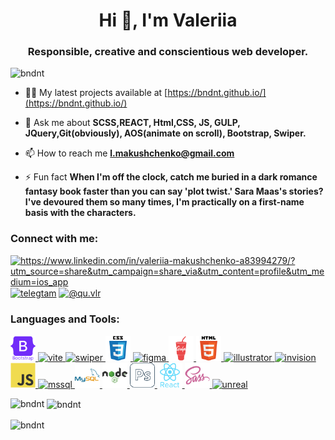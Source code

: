 <h1 align="center">Hi 👋, I'm Valeriia</h1>
<h3 align="center">Responsible, creative and conscientious web developer.</h3>

<p align="left"> <img src="https://komarev.com/ghpvc/?username=bndnt&label=Profile%20views&color=0e75b6&style=flat" alt="bndnt" /> </p>



- 👨‍💻 My latest projects available at [https://bndnt.github.io/](https://bndnt.github.io/)

- 💬 Ask me about **SCSS,REACT, Html,CSS, JS, GULP, JQuery,Git(obviously), AOS(animate on scroll), Bootstrap, Swiper.**

- 📫 How to reach me **l.makushchenko@gmail.com**

- ⚡ Fun fact **When I'm off the clock, catch me buried in a dark romance fantasy book faster than you can say 'plot twist.' Sara Maas's stories? I've devoured them so many times, I'm practically on a first-name basis with the characters.**

<h3 align="left">Connect with me:</h3>
<p align="left">
<a href="https://linkedin.com/in/https://www.linkedin.com/in/valeriia-makushchenko-a83994279/?utm_source=share&utm_campaign=share_via&utm_content=profile&utm_medium=ios_app" target="blank"><img align="center" src="https://raw.githubusercontent.com/rahuldkjain/github-profile-readme-generator/master/src/images/icons/Social/linked-in-alt.svg" alt="https://www.linkedin.com/in/valeriia-makushchenko-a83994279/?utm_source=share&utm_campaign=share_via&utm_content=profile&utm_medium=ios_app" height="30" width="40" /></a>
<a href="https://t.me/quvlr" target="blank"><img align="center" src="https://raw.githubusercontent.com/rahuldkjain/github-profile-readme-generator/master/src/images/icons/Social/telegram.svg" alt="telegtam" height="30" width="40" /></a>
<a href="https://www.instagram.com/qu.vlr?igsh=bTdtN3NrOG1jemdr&utm_source=qr" target="blank"><img align="center" src="https://raw.githubusercontent.com/rahuldkjain/github-profile-readme-generator/master/src/images/icons/Social/instagram.svg" alt="@qu.vlr" height="30" width="40" /></a>

</p>

<h3 align="left">Languages and Tools:</h3>
<p align="left"> <a href="https://getbootstrap.com" target="_blank" rel="noreferrer"> <img src="https://raw.githubusercontent.com/devicons/devicon/master/icons/bootstrap/bootstrap-plain-wordmark.svg" alt="bootstrap" width="40" height="40"/> </a> <a href="https://vite-docs-ru.vercel.app/" target="_blank" rel="noreferrer"> <img src="https://vite-docs-ru.vercel.app/logo.svg" alt="vite" width="40" height="40"/> </a> <a href="https://swiperjs.com/" target="_blank" rel="noreferrer"> <img src="https://swiperjs.com/images/swiper-logo.svg" alt="swiper" width="40" height="40"/> </a> <a href="https://www.w3schools.com/css/" target="_blank" rel="noreferrer"> <img src="https://raw.githubusercontent.com/devicons/devicon/master/icons/css3/css3-original-wordmark.svg" alt="css3" width="40" height="40"/> </a> <a href="https://www.figma.com/" target="_blank" rel="noreferrer"> <img src="https://www.vectorlogo.zone/logos/figma/figma-icon.svg" alt="figma" width="40" height="40"/> </a> <a href="https://gulpjs.com" target="_blank" rel="noreferrer"> <img src="https://raw.githubusercontent.com/devicons/devicon/master/icons/gulp/gulp-plain.svg" alt="gulp" width="40" height="40"/> </a> <a href="https://www.w3.org/html/" target="_blank" rel="noreferrer"> <img src="https://raw.githubusercontent.com/devicons/devicon/master/icons/html5/html5-original-wordmark.svg" alt="html5" width="40" height="40"/> </a> <a href="https://www.adobe.com/in/products/illustrator.html" target="_blank" rel="noreferrer"> <img src="https://www.vectorlogo.zone/logos/adobe_illustrator/adobe_illustrator-icon.svg" alt="illustrator" width="40" height="40"/> </a> <a href="https://www.invisionapp.com/" target="_blank" rel="noreferrer"> <img src="https://www.vectorlogo.zone/logos/invisionapp/invisionapp-icon.svg" alt="invision" width="40" height="40"/> </a> <a href="https://developer.mozilla.org/en-US/docs/Web/JavaScript" target="_blank" rel="noreferrer"> <img src="https://raw.githubusercontent.com/devicons/devicon/master/icons/javascript/javascript-original.svg" alt="javascript" width="40" height="40"/> </a> <a href="https://www.microsoft.com/en-us/sql-server" target="_blank" rel="noreferrer"> <img src="https://www.svgrepo.com/show/303229/microsoft-sql-server-logo.svg" alt="mssql" width="40" height="40"/> </a> <a href="https://www.mysql.com/" target="_blank" rel="noreferrer"> <img src="https://raw.githubusercontent.com/devicons/devicon/master/icons/mysql/mysql-original-wordmark.svg" alt="mysql" width="40" height="40"/> </a> <a href="https://nodejs.org" target="_blank" rel="noreferrer"> <img src="https://raw.githubusercontent.com/devicons/devicon/master/icons/nodejs/nodejs-original-wordmark.svg" alt="nodejs" width="40" height="40"/> </a> <a href="https://www.photoshop.com/en" target="_blank" rel="noreferrer"> <img src="https://raw.githubusercontent.com/devicons/devicon/master/icons/photoshop/photoshop-line.svg" alt="photoshop" width="40" height="40"/> </a> <a href="https://reactjs.org/" target="_blank" rel="noreferrer"> <img src="https://raw.githubusercontent.com/devicons/devicon/master/icons/react/react-original-wordmark.svg" alt="react" width="40" height="40"/> </a> <a href="https://sass-lang.com" target="_blank" rel="noreferrer"> <img src="https://raw.githubusercontent.com/devicons/devicon/master/icons/sass/sass-original.svg" alt="sass" width="40" height="40"/> </a> <a href="https://unrealengine.com/" target="_blank" rel="noreferrer"> <img src="https://raw.githubusercontent.com/kenangundogan/fontisto/036b7eca71aab1bef8e6a0518f7329f13ed62f6b/icons/svg/brand/unreal-engine.svg" alt="unreal" width="40" height="40"/> </a> </p>

<p><img align="left" src="https://github-readme-stats.vercel.app/api/top-langs?username=bndnt&show_icons=true&locale=en&layout=compact" alt="bndnt" /></p>

<p>&nbsp;<img align="center" src="https://github-readme-stats.vercel.app/api?username=bndnt&show_icons=true&locale=en" alt="bndnt" /></p>

<p><img align="center" src="https://github-readme-streak-stats.herokuapp.com/?user=bndnt&" alt="bndnt" /></p>

